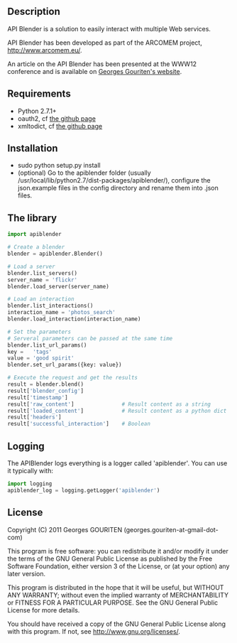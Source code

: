 Description
-------
API Blender is a solution to easily interact with multiple Web services.

API Blender has been developed as part of the
ARCOMEM project, <http://www.arcomem.eu/>.

An article on the API Blender has been presented at the WWW12 conference and
is available on 
[Georges Gouriten's website](http://perso.telecom-paristech.fr/~gouriten/).

Requirements
------------
* Python 2.7.1+
* oauth2, cf [the github page](http://github.com/simplegeo/python-oauth2)
* xmltodict, cf [the github page](http://github.com/martinblech/xmltodict)


Installation
---
* sudo python setup.py install
* (optional) Go to the apiblender folder (usually
/usr/local/lib/python2.7/dist-packages/apiblender/), configure the
json.example files in the config directory and rename them into .json files.

The library
---

```python
import apiblender

# Create a blender
blender = apiblender.Blender()

# Load a server
blender.list_servers()
server_name = 'flickr' 
blender.load_server(server_name) 

# Load an interaction 
blender.list_interactions()
interaction_name = 'photos_search'
blender.load_interaction(interaction_name)

# Set the parameters
# Serveral parameters can be passed at the same time
blender.list_url_params()
key =   'tags'
value = 'good spirit'
blender.set_url_params({key: value})

# Execute the request and get the results
result = blender.blend()
result['blender_config']
result['timestamp']
result['raw_content']               # Result content as a string
result['loaded_content']            # Result content as a python dict
result['headers']
result['successful_interaction']    # Boolean
```

Logging
-------

The APIBlender logs everything is a logger called 'apiblender'. You can use
it typically with:

```python
import logging
apiblender_log = logging.getLogger('apiblender')
```

License
-------
Copyright (C) 2011  Georges GOURITEN (georges.gouriten-at-gmail-dot-com)

This program is free software: you can redistribute it and/or modify
it under the terms of the GNU General Public License as published by
the Free Software Foundation, either version 3 of the License, or
(at your option) any later version.

This program is distributed in the hope that it will be useful,
but WITHOUT ANY WARRANTY; without even the implied warranty of
MERCHANTABILITY or FITNESS FOR A PARTICULAR PURPOSE.  See the
GNU General Public License for more details.

You should have received a copy of the GNU General Public License
along with this program.  If not, see <http://www.gnu.org/licenses/>.
